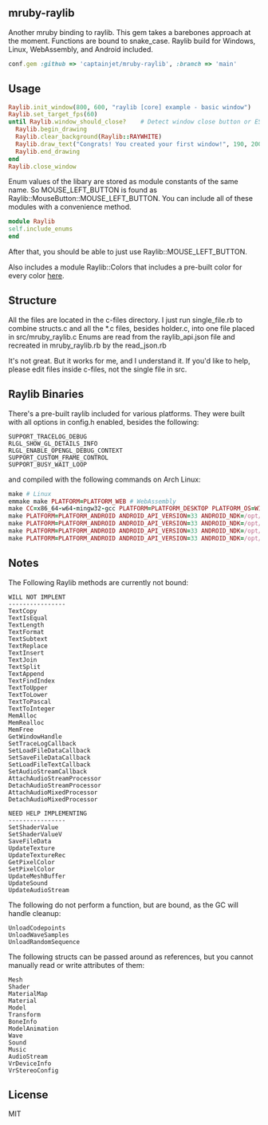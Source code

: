 ## mruby-raylib
Another mruby binding to raylib. This gem takes a barebones approach at the moment.
Functions are bound to snake_case. Raylib build for Windows, Linux, WebAssembly, and Android included.

```Ruby
conf.gem :github => 'captainjet/mruby-raylib', :branch => 'main'
```

## Usage

```Ruby
Raylib.init_window(800, 600, "raylib [core] example - basic window")
Raylib.set_target_fps(60)
until Raylib.window_should_close?    # Detect window close button or ESC key
  Raylib.begin_drawing
  Raylib.clear_background(Raylib::RAYWHITE)
  Raylib.draw_text("Congrats! You created your first window!", 190, 200, 20, Raylib::LIGHTGRAY)
  Raylib.end_drawing
end
Raylib.close_window
```

Enum values of the libary are stored as module constants of the same name.
So MOUSE_LEFT_BUTTON is found as Raylib::MouseButton::MOUSE_LEFT_BUTTON.
You can include all of these modules with a convenience method.

```Ruby
module Raylib
self.include_enums
end
```

After that, you should be able to just use Raylib::MOUSE_LEFT_BUTTON.

Also includes a module Raylib::Colors that includes a pre-built color for every color [here](https://www.w3.org/wiki/CSS/Properties/color/keywords).

## Structure

All the files are located in the c-files directory. I just run single_file.rb to combine structs.c and all the *.c files, besides holder.c, into one file placed in src/mruby_raylib.c
Enums are read from the raylib_api.json file and recreated in mruby_raylib.rb by the read_json.rb

It's not great. But it works for me, and I understand it. If you'd like to help, please edit files inside c-files, not the single file in src.

## Raylib Binaries

There's a pre-built raylib included for various platforms. They were built with all options in config.h enabled, besides the following:
```
SUPPORT_TRACELOG_DEBUG
RLGL_SHOW_GL_DETAILS_INFO
RLGL_ENABLE_OPENGL_DEBUG_CONTEXT
SUPPORT_CUSTOM_FRAME_CONTROL
SUPPORT_BUSY_WAIT_LOOP
```

and compiled with the following commands on Arch Linux:

```Ruby
make # Linux
emmake make PLATFORM=PLATFORM_WEB # WebAssembly
make CC=x86_64-w64-mingw32-gcc PLATFORM=PLATFORM_DESKTOP PLATFORM_OS=WINDOWS # Windows
make PLATFORM=PLATFORM_ANDROID ANDROID_API_VERSION=33 ANDROID_NDK=/opt/android-sdk/ndk/26.0.10792818 ANDROID_ARCH=arm64 # Android aarch64
make PLATFORM=PLATFORM_ANDROID ANDROID_API_VERSION=33 ANDROID_NDK=/opt/android-sdk/ndk/26.0.10792818 ANDROID_ARCH=arm # Android armv7a
make PLATFORM=PLATFORM_ANDROID ANDROID_API_VERSION=33 ANDROID_NDK=/opt/android-sdk/ndk/26.0.10792818 ANDROID_ARCH=x86_64 # Android X86_64
make PLATFORM=PLATFORM_ANDROID ANDROID_API_VERSION=33 ANDROID_NDK=/opt/android-sdk/ndk/26.0.10792818 ANDROID_ARCH=x86 # Android i686
```

## Notes

The Following Raylib methods are currently not bound:

```
WILL NOT IMPLENT
----------------
TextCopy
TextIsEqual
TextLength
TextFormat
TextSubtext
TextReplace
TextInsert
TextJoin
TextSplit
TextAppend
TextFindIndex
TextToUpper
TextToLower
TextToPascal
TextToInteger
MemAlloc
MemRealloc
MemFree
GetWindowHandle
SetTraceLogCallback
SetLoadFileDataCallback
SetSaveFileDataCallback
SetLoadFileTextCallback
SetAudioStreamCallback
AttachAudioStreamProcessor
DetachAudioStreamProcessor
AttachAudioMixedProcessor
DetachAudioMixedProcessor

NEED HELP IMPLEMENTING
----------------
SetShaderValue
SetShaderValueV
SaveFileData
UpdateTexture
UpdateTextureRec
GetPixelColor
SetPixelColor
UpdateMeshBuffer
UpdateSound
UpdateAudioStream
```

The following do not perform a function, but are bound, as the GC will handle cleanup:
```
UnloadCodepoints
UnloadWaveSamples
UnloadRandomSequence
```

The following structs can be passed around as references, but you cannot manually read or write attributes of them:
```
Mesh
Shader
MaterialMap
Material
Model
Transform
BoneInfo
ModelAnimation
Wave
Sound
Music
AudioStream
VrDeviceInfo
VrStereoConfig
```

## License

MIT